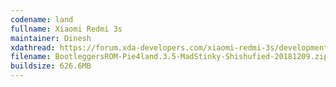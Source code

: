 ```yaml
---
codename: land
fullname: Xiaomi Redmi 3s
maintainer: Dinesh
xdathread: https://forum.xda-developers.com/xiaomi-redmi-3s/development/rom-bootleggers-3-5-t3877161
filename: BootleggersROM-Pie4land.3.5-MadStinky-Shishufied-20181209.zip
buildsize: 626.6MB
---
```


